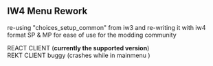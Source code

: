 IW4 Menu Rework
----------------
re-using "choices_setup_common" from iw3 and re-writing it with iw4 format SP & MP for ease of use for the modding community

REACT CLIENT (<b>currently the supported version</b>)
<br>
REKT CLIENT buggy (crashes while in mainmenu )
